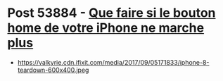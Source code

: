 # Post 53884 - [Que faire si le bouton home de votre iPhone ne marche plus](https://www.ifixit.com/News/53884/que-faire-si-le-bouton-home-de-votre-iphone-ne-marche-plus)

- https://valkyrie.cdn.ifixit.com/media/2017/09/05171833/iphone-8-teardown-600x400.jpeg
